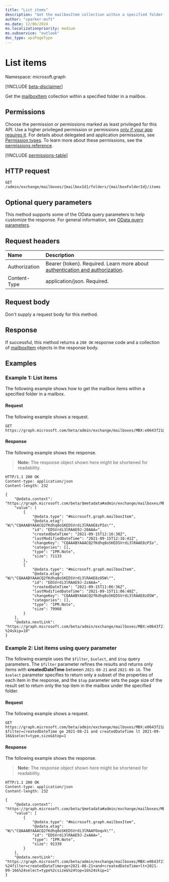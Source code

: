 ```yaml
---
title: "List items"
description: "Get the mailboxItem collection within a specified folder in a mailbox."
author: "cparker-msft"
ms.date: 12/06/2024
ms.localizationpriority: medium
ms.subservice: "outlook"
doc_type: apiPageType
---
```


# List items

Namespace: microsoft.graph

[!INCLUDE [beta-disclaimer](../../includes/beta-disclaimer.md)]

Get the [mailboxItem](../resources/mailboxitem.md) collection within a specified folder in a mailbox.

## Permissions

Choose the permission or permissions marked as least privileged for this API. Use a higher privileged permission or permissions [only if your app requires it](/graph/permissions-overview#best-practices-for-using-microsoft-graph-permissions). For details about delegated and application permissions, see [Permission types](/graph/permissions-overview#permission-types). To learn more about these permissions, see the [permissions reference](/graph/permissions-reference).

<!-- {
  "blockType": "permissions",
  "name": "mailboxfolder-list-items-permissions"
}
-->
[!INCLUDE [permissions-table](../includes/permissions/mailboxfolder-list-items-permissions.md)]

## HTTP request

<!-- {
  "blockType": "ignored"
}
-->
``` http
GET /admin/exchange/mailboxes/{mailboxId}/folders/{mailboxFolderId}/items
```

## Optional query parameters

This method supports some of the OData query parameters to help customize the response. For general information, see [OData query parameters](/graph/query-parameters).

## Request headers

|Name|Description|
|:---|:---|
|Authorization|Bearer {token}. Required. Learn more about [authentication and authorization](/graph/auth/auth-concepts).|
|Content-Type|application/json. Required.|

## Request body

Don't supply a request body for this method.

## Response

If successful, this method returns a `200 OK` response code and a collection of [mailboxItem](../resources/mailboxitem.md) objects in the response body.

## Examples

### Example 1: List items

The following example shows how to get the mailbox items within a specified folder in a mailbox.

#### Request

The following example shows a request.
<!-- {
  "blockType": "request",
  "name": "list_mailboxitem"
}
-->
``` http
GET https://graph.microsoft.com/beta/admin/exchange/mailboxes/MBX:e0643f21@a7809c93/folders/NJWt2LeVEAAAIBDAAAAA==/items
```

#### Response

The following example shows the response.
>**Note:** The response object shown here might be shortened for readability.
<!-- {
  "blockType": "response",
  "truncated": true,
  "@odata.type": "microsoft.graph.mailboxItem"
}
-->
``` http
HTTP/1.1 200 OK
Content-type: application/json
Content-length: 232

{
    "@odata.context": "https://graph.microsoft.com/beta/$metadata#admin/exchange/mailboxes/MBX:e0643f21@a7809c93/folders('NJWt2LeVEAAAIBDAAAAA==')/items",
    "value": [
        {
            "@odata.type": "#microsoft.graph.mailboxItem",
            "@odata.etag": "W/\"CQAAABYAAACQ2fKdhq8oSKEDSVrdi3lRAAE8zPIo\"",
            "id": "EDSVrdi3lRAAE9J-20AAA=",
            "createdDateTime": "2021-09-15T12:16:38Z",
            "lastModifiedDateTime": "2021-09-15T12:16:41Z",
            "changeKey": "CQAAABYAAACQ2fKdhq8oSKEDSVrdi3lRAAE8zPIo",
            "categories": [],
            "type": "IPM.Note",
            "size": 71133
        },
        {
            "@odata.type": "#microsoft.graph.mailboxItem",
            "@odata.etag": "W/\"CQAAABYAAACQ2fKdhq8oSKEDSVrdi3lRAAE8zO5W\"",
            "id": "EDSVrdi3lRAAE9J-2zAAA=",
            "createdDateTime": "2021-09-15T11:06:36Z",
            "lastModifiedDateTime": "2021-09-15T11:06:40Z",
            "changeKey": "CQAAABYAAACQ2fKdhq8oSKEDSVrdi3lRAAE8zO5W",
            "categories": [],
            "type": "IPM.Note",
            "size": 79968
        }
    ],
    "@odata.nextLink": "https://graph.microsoft.com/beta/admin/exchange/mailboxes/MBX:e0643f21@a7809c93/folders('NJWt2LeVEAAAIBDAAAAA==')/items?%24skip=10"
}
```

### Example 2: List items using query parameter

The following example uses the `$filter`, `$select`, and `$top` query parameters. The `$filter` parameter refines the results and returns only items with **createdDateTime** between `2021-08-21` and `2021-09-16`.  The `$select` parameter specifies to return only a subset of the properties of each item in the response, and the `$top` parameter sets the page size of the result set to return only the top item in the mailbox under the specified folder.

#### Request

The following example shows a request.
<!-- {
  "blockType": "request",
  "name": "list_mailboxitem"
}
-->
``` http
GET https://graph.microsoft.com/beta/admin/exchange/mailboxes/MBX:e0643f21@a7809c93/folders/Inbox/items?$filter=createdDateTime ge 2021-08-21 and createdDateTime lt 2021-09-16&$select=type,size&$top=1
```

#### Response

The following example shows the response.
>**Note:** The response object shown here might be shortened for readability.
<!-- {
  "blockType": "response",
  "truncated": true,
  "@odata.type": "microsoft.graph.mailboxItem"
}
-->
``` http
HTTP/1.1 200 OK
Content-type: application/json
Content-length: 232

{
    "@odata.context": "https://graph.microsoft.com/beta/$metadata#admin/exchange/mailboxes/MBX:e0643f21@a7809c93/folders('Inbox')/items",
    "value": [
        {
            "@odata.type": "#microsoft.graph.mailboxItem",
            "@odata.etag": "W/\"CQAAABYAAACQ2fKdhq8oSKEDSVrdi3lRAAFOoqvk\"",
            "id": "EDSVrdi3lRAAE9J-2xAAA=",
            "type": "IPM.Note",
            "size": 91339
        }
    ],
    "@odata.nextLink": "https://graph.microsoft.com/beta/admin/exchange/mailboxes/MBX:e0643f21@a7809c93/folders('Inbox')/items?%24filter=createdDateTime+ge+2021-08-21+and+createdDateTime+lt+2021-09-16&%24select=type%2csize&%24top=1&%24skip=1"
}
```
